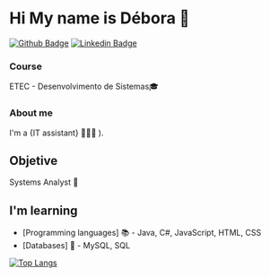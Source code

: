 # Hi My name is Débora 💜

[![Github Badge](https://img.shields.io/badge/-Github-000?style=flat-square&logo=Github&logoColor=white&link=https://github.com/deborafsm)](https://github.com/deborafsm)
[![Linkedin Badge](https://img.shields.io/badge/-LinkedIn-blue?style=flat-square&logo=Linkedin&logoColor=white&link=https://www.linkedin.com/in/dmfs/)](https://www.linkedin.com/in/dmfs/	)

### Course
ETEC - Desenvolvimento de Sistemas🎓
### About me
I'm a {IT assistant} 👩🏻‍💻 ).
## Objetive 
Systems Analyst 🚀

## I'm  learning
- [Programming languages] 📚 - Java, C#, JavaScript, HTML, CSS
- [Databases] 🎲 - MySQL, SQL

[![Top Langs](https://github-readme-stats.vercel.app/api/top-langs/?username=anuraghazra&layout=compact)](https://github.com/anuraghazra/github-readme-stats)

